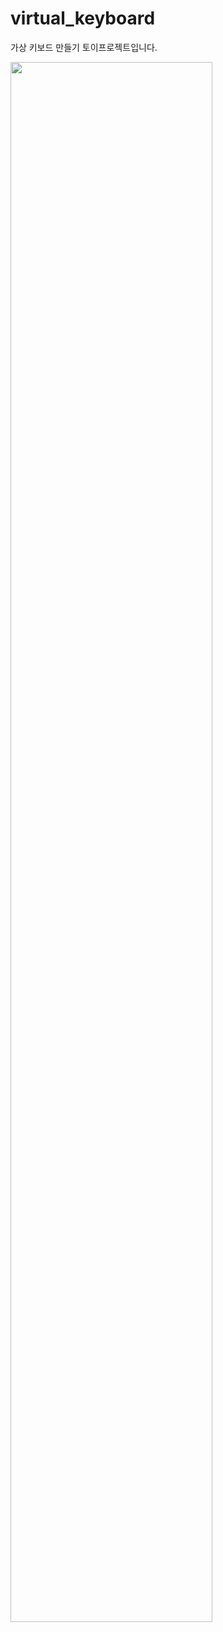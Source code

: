 # virtual_keyboard

가상 키보드 만들기 토이프로젝트입니다.

<img width="80%" src="https://user-images.githubusercontent.com/81751091/219640326-2bbfe334-abc7-464e-a127-a7cfea0c555f.gif"/>

